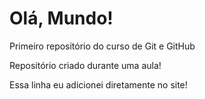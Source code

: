 # Olá, Mundo!
 Primeiro repositório do curso de Git e GitHub

 Repositório criado durante uma aula!
 
 Essa linha eu adicionei diretamente no site!
